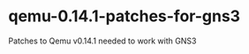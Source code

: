 qemu-0.14.1-patches-for-gns3
============================

Patches to Qemu v0.14.1 needed to work with GNS3

